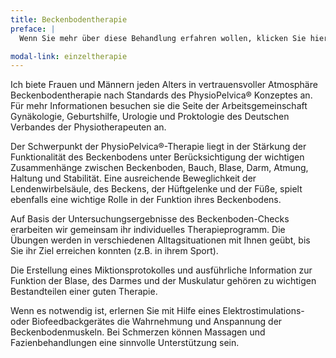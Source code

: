 ```yaml
---
title: Beckenbodentherapie
preface: |
  Wenn Sie mehr über diese Behandlung erfahren wollen, klicken Sie hier.

modal-link: einzeltherapie
---
```


Ich biete Frauen und Männern jeden Alters in vertrauensvoller Atmosphäre Beckenbodentherapie nach Standards des PhysioPelvica® Konzeptes an.
Für mehr Informationen besuchen sie die Seite der Arbeitsgemeinschaft Gynäkologie, Geburtshilfe, Urologie und Proktologie des Deutschen Verbandes der Physiotherapeuten an.

<!-- TODO LINK -->

Der Schwerpunkt der PhysioPelvica®-Therapie liegt in der Stärkung der Funktionalität des Beckenbodens unter Berücksichtigung der wichtigen Zusammenhänge zwischen Beckenboden, Bauch, Blase, Darm, Atmung, Haltung und Stabilität.
Eine ausreichende Beweglichkeit der Lendenwirbelsäule, des Beckens, der Hüftgelenke und der Füße, spielt ebenfalls eine wichtige Rolle in der Funktion ihres Beckenbodens.

Auf Basis der Untersuchungsergebnisse des Beckenboden-Checks erarbeiten wir gemeinsam ihr individuelles Therapieprogramm.
Die Übungen werden in verschiedenen Alltagsituationen mit Ihnen geübt, bis Sie ihr Ziel erreichen konnten (z.B. in ihrem Sport).

Die Erstellung eines Miktionsprotokolles und ausführliche Information zur Funktion der Blase, des Darmes und der Muskulatur gehören zu wichtigen Bestandteilen einer guten Therapie.

Wenn es notwendig ist, erlernen Sie mit Hilfe eines Elektrostimulations- oder Biofeedbackgerätes die Wahrnehmung und Anspannung der Beckenbodenmuskeln.
Bei Schmerzen können Massagen und Fazienbehandlungen eine sinnvolle Unterstützung sein. 
